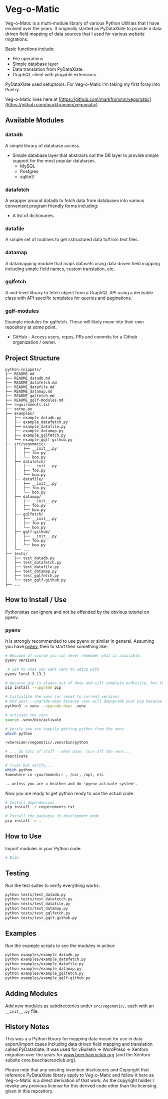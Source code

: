 # Veg-o-Matic

Veg-o-Matic is a multi-module library of various Python Utilities that I have evolved over the years.  It originally
started as PyDataXlate to provide a data driven field mapping of data sources that I used for various website migrations.

Basic functions include:

- File operations
- Simple database layer
- Data translation from PyDataXlate.
- GraphQL client with plugable extensions.

PyDataXlate used setuptools.  For Veg-o-Matic I'm taking my first foray into Poetry.

Veg-o-Matic lives here at [https://github.com/markfrommn/vegomatic](https://github.com/markfrommn/vegomatic).

## Available Modules

### datadb
A simple library of database access.

- Simple database layer that abstracts out the DB layer to provide simple support for the most popular databases.
  - MySQL
  - Postgres
  - sqlite3

### datafetch
A wrapper around datadb to fetch data from databases into various convenient program friendly forms including:
- A list of dictionaries.

### datafile
A simple set of routines to get sstructured data to/from text files.

### datamap
A datamapping module that maps datasets using data driven field mapping including simple field names, custom translation, etc.

### gqlfetch
A mid-level library to fetch object from a GraphQL API using a derivable class with API specific templates for queries and paginations.

### gqlf-modules
Example modules for gqlfetch.  These will likely move into their own repository at some point.
- GitHub - Access users, repos, PRs and commits for a Github organization / owner.

## Project Structure

```
python-snippets/
├── README.md
├── README_datadb.md
├── README_datafetch.md
├── README_datafile.md
├── README_datamap.md
├── README_gqlfetch.md
├── README_gqlf-modules.md
├── requirements.txt
├── setup.py
├── examples/
│   ├── example_datadb.py
│   ├── example_datafetch.py
│   ├── example_datafile.py
│   ├── example_datamap.py
│   ├── example_gqlfetch.py
│   └── example_gqlf-github.py
├── src/vegomatic/
│   │   ├── __init__.py
│   │   ├── foo.py
│   │   └── boo.py
│   ├── datafetch/
│   │   ├── __init__.py
│   │   ├── foo.py
│   │   └── boo.py
│   ├── datafile/
│   │   ├── __init__.py
│   │   ├── foo.py
│   │   └── boo.py
│   ├── datamap/
│   │   ├── __init__.py
│   │   ├── foo.py
│   │   └── boo.py
│   ├── gqlfetch/
│   │   ├── __init__.py
│   │   ├── foo.py
│   │   └── boo.py
│   ├── gqlf-github/
│   │   ├── __init__.py
│   │   ├── foo.py
│   │   └── boo.py
│   └── ...
├── tests/
│   ├── test_datadb.py
│   ├── test_datafetch.py
│   ├── test_datafile.py
│   ├── test_datamap.py
│   ├── test_gqlfetch.py
│   └── test_gqlf-github.py
├── ...
```

## How to Install / Use
Pythonistas can ignore and not be offended by the obvious tutorial on pyenv.

### pyenv

It is strongly recommended to use pyenv or similar in general.  Assuming you have [pyenv](https://github.com/pyenv/pyenv), then to start then something like:
```bash
# Because of course you can never remember what is available.
pyenv versions 

 # Set to what you want venv to setup with
pyenv local 3.13.1

# Because pip is always out of date and will complain endlessly, but this doesn't actually fix the venv...
pip install --upgrade pip 

# Initialize the venv (or reset to current version)
# And pass --upgrade-deps because venv will downgrade your pip because the ensurepip package has a bundled pip bound to the python version
python3 -m venv --upgrade-deps .venv

# activate the venv
source .venv/bin/activate

# Verify you are happily getting python from the venv
which python

<whereiam>/vegomatic/.venv/bin/python

# ... do lots of stuff - when done, turn off the venv...
deactivate

# Trust but verify...
which python
Somewhere in <yourhomedir> , /usr, /opt, etc

...unless you are a heathen and do *pyenv activate system*.
```
Now you are ready to get python ready to use the actual code.
```bash
# Install dependencies
pip install -r requirements.txt

# Install the packagse in development mode
pip install -e .
```

## How to Use

Import modules in your Python code:

```python
# Blah
```

## Testing

Run the test suites to verify everything works:

```bash
python tests/test_datadb.py
python tests/test_datafetch.py
python tests/test_datafile.py
python tests/test_datamap.py
python tests/test_gqlfetch.py
python tests/test_gqlf-github.py
```

## Examples

Run the example scripts to see the modules in action:

```bash
python examples/example_datadb.py
python examples/example_datafetch.py
python examples/example_datafile.py
python examples/example_datamap.py
python examples/example_gqlfetch.py
python examples/example_gqlf-github.py
```

## Adding Modules

Add new modules as subdirectories under `src/vegomatic/`, each with an `__init__.py` file.

## History Notes
This was a a Python library for mapping data meant for use in data export/import cases including data driven field mapping and translation called PyDataXlate.  It was used for vBulletin -> WordPress -> Xenforo migration over the years for www.beechaeroclub.org (and the Xenforo subsite core.beechaereoclub.org).

Please note that any existing invention disclosures and Copyright that reference PyDataXlate library apply to Veg-o-Matic and follow it here as Veg-o-Matic is a direct derivation of that work.  As the copyright holder I revoke any previous license for this derived code other than the licensing given in this repository.

